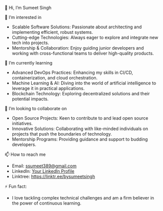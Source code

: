 👋 Hi, I’m Sumeet Singh

👀 I’m interested in
  - Scalable Software Solutions: Passionate about architecting and implementing efficient, robust systems.
  - Cutting-edge Technologies: Always eager to explore and integrate new tech into projects.
  - Mentorship & Collaboration: Enjoy guiding junior developers and working with cross-functional teams to deliver high-quality products.

🌱 I’m currently learning
  - Advanced DevOps Practices: Enhancing my skills in CI/CD, containerization, and cloud orchestration.
  - Machine Learning & AI: Diving into the world of artificial intelligence to leverage it in practical applications.
  - Blockchain Technology: Exploring decentralized solutions and their potential impacts.
    
💞️ I’m looking to collaborate on
  - Open Source Projects: Keen to contribute to and lead open source initiatives.
  - Innovative Solutions: Collaborating with like-minded individuals on projects that push the boundaries of technology.
  - Mentorship Programs: Providing guidance and support to budding developers.
    
📫 How to reach me
  - Email: ssumeet389@gmail.com
  - LinkedIn: [Your LinkedIn Profile](https://www.linkedin.com/in/sumeet-singh-724839133/)
  - Linktree: https://linktr.ee/bysumeetsingh
    
⚡ Fun fact:
  - I love tackling complex technical challenges and am a firm believer in the power of continuous learning.
<!---
thecaspian007/thecaspian007 is a ✨ special ✨ repository because its `README.md` (this file) appears on your GitHub profile.
You can click the Preview link to take a look at your changes.
--->
